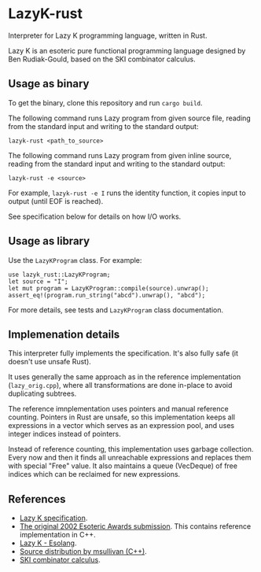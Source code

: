 # LazyK-rust
Interpreter for Lazy K programming language, written in Rust.

Lazy K is an esoteric pure functional programming language designed by Ben Rudiak-Gould, based on the SKI combinator calculus. 


## Usage as binary

To get the binary, clone this repository and run `cargo build`.

The following command runs Lazy program from given source file, reading from the standard input and writing to the standard output:
```
lazyk-rust <path_to_source>
```

The following command runs Lazy program from given inline source, reading from the standard input and writing to the standard output:
```
lazyk-rust -e <source>
```

For example, `lazyk-rust -e I` runs the identity function, it copies input to output (until EOF is reached).

See specification below for details on how I/O works.

## Usage as library

Use the `LazyKProgram` class. For example: 

```
use lazyk_rust::LazyKProgram;
let source = "I";
let mut program = LazyKProgram::compile(source).unwrap();
assert_eq!(program.run_string("abcd").unwrap(), "abcd");
```

For more details, see tests and `LazyKProgram` class documentation.

## Implemenation details

This interpreter fully implements the specification. It's also fully safe (it doesn't use unsafe Rust).

It uses generally the same approach as in the reference implementation (`lazy_orig.cpp`), where all transformations are done in-place to avoid duplicating subtrees.

The reference imnplementation uses pointers and manual reference counting. Pointers in Rust are unsafe, so this implementation keeps all expressions in a vector which serves as an expression pool, and uses integer indices instead of pointers.

Instead of reference counting, this implementation uses garbage collection. Every now and then it finds all unreachable expressions and replaces them with special "Free" value. It also maintains a queue (VecDeque) of free indices which can be reclaimed for new expressions. 

## References
* [Lazy K specification](http://tromp.github.io/cl/lazy-k.html).
* [The original 2002 Esoteric Awards submission](http://esoteric.sange.fi/essie2/download/lazy-k/). This contains reference implementation in C++.
* [Lazy K - Esolang](https://esolangs.org/wiki/Lazy_K).
* [Source distribution by msullivan (C++)](https://github.com/msullivan/LazyK).
* [SKI combinator calculus](https://en.wikipedia.org/wiki/SKI_combinator_calculus).
